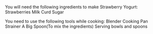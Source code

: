 You will need the following ingredients to make Strawberry Yogurt:
Strawberries
Milk
Curd
Sugar

You need to use the following tools while cooking:
Blender
Cooking Pan
Strainer
A Big Spoon(To mix the ingredients)
Serving bowls and spoons